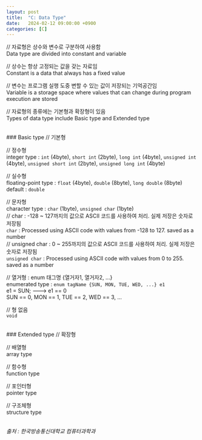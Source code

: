 ```yaml
---
layout: post
title:  "C: Data Type"
date:   2024-02-12 09:00:00 +0900
categories: [C]
---
```


// 자료형은 상수와 변수로 구분하여 사용함   
Data type are divided into constant and variable   
   
// 상수는 항상 고정되는 값을 갖는 자료임   
Constant is a data that always has a fixed value   
   
// 변수는 프로그램 실행 도중 변할 수 있는 값이 저장되는 기억공간임   
Variable is a storage space where values that can change during program execution are stored   
   
// 자료형의 종류에는 기본형과 확장형이 있음   
Types of data type include Basic type and Extended type   
   
<br />
### Basic type   
// 기본형   
   
// 정수형   
integer type : `int` (4byte), `short int` (2byte), `long int` (4byte), `unsigned int` (4byte), `unsigned short int` (2byte), `unsigned long int` (4byte)   
   
// 실수형   
floating-point type : `float` (4byte), `double` (8byte), `long double` (8byte)   
default : `double`   
   
// 문자형   
character type : `char` (1byte), `unsigned char` (1byte)   
// char : -128 ~ 127까지의 값으로 ASCII 코드를 사용하여 처리. 실제 저장은 숫자로 저장됨   
`char` : Processed using ASCII code with values from -128 to 127. saved as a number   
// unsigned char : 0 ~ 255까지의 값으로 ASCII 코드를 사용하여 처리. 실제 저장은 숫자로 저장됨   
`unsigned char` : Processed using ASCII code with values from 0 to 255. saved as a number   
   
// 열거형 : enum 태그명 {열거자1, 열거자2, ...}   
enumerated type : `enum tagName {SUN, MON, TUE, WED, ...} e1`   
e1 = SUN; ---> e1 == 0   
SUN == 0, MON == 1, TUE == 2, WED == 3, ...   
   
// 형 없음   
`void`   
   
<br />
### Extended type   
// 확장형   
   
// 배열형   
array type   
   
// 함수형   
function type   
   
// 포인터형   
pointer type   
   
// 구조체형   
structure type   
   
<br />
<cite>출처 : 한국방송통신대학교 컴퓨터과학과</cite>
